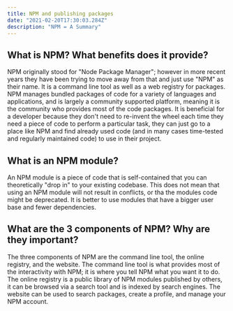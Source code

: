 ```yaml
---
title: NPM and publishing packages
date: "2021-02-20T17:30:03.284Z"
description: "NPM = A Summary"
---
```


## What is NPM?  What benefits does it provide?

NPM originally stood for "Node Package Manager"; however in more recent years they have been trying to move away from that and 
just use "NPM" as their name.  It is a command line tool as well as a web registry for packages.  NPM manages bundled packages of code for a variety of languages and applications, and is largely a community supported platform, meaning it is the community who provides most of the code packages.  It is beneficial for a developer because they don't need to re-invent the wheel each time they need a piece of code to perform a particular task, they can just go to a place like NPM and find already used code (and in many cases time-tested and regularly maintained code) to use in their project.  

## What is an NPM module?

An NPM module is a piece of code that is self-contained that you can theoretically "drop in" to your existing codebase.  This does not mean that using an NPM module will not result in conflicts, or tha the modules code might be deprecated.  It is better to use modules
that have a bigger user base and fewer dependencies.

## What are the 3 components of NPM?  Why are they important?

The three components of NPM are the command line tool, the online registry, and the website.  The command line tool is what provides most of the interactivity with NPM; it is where you tell NPM what you want it to do.  The online registry is a public library of NPM modules published by others, it can be browsed via a search tool and is indexed by search engines.  The website can be used to search packages, create a profile, and manage your NPM account.


